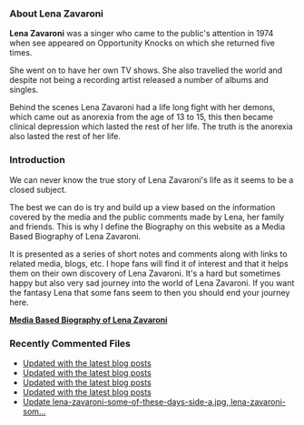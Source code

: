 ### About Lena Zavaroni

<p><strong>Lena Zavaroni</strong> was a singer who came to the public's attention in 1974 when see appeared on Opportunity Knocks on which she returned five times.</p>

<p>She went on to have her own TV shows. She also travelled the world and despite not being a recording artist released a number of albums and singles.</p>

<p>Behind the scenes Lena Zavaroni had a life long fight with her demons, which came out as anorexia from the age of 13 to 15, this then became clinical depression which lasted the rest of her life. The truth is the anorexia also lasted the rest of her life.</p>

### Introduction

<p>We can never know the true story of Lena Zavaroni's life as it seems to be a closed subject.</p>

<p>The best we can do is try and build up a view based on the information covered by the media and the public comments made by Lena, her family and friends. This is why I define the Biography on this website as a Media Based Biography of Lena Zavaroni.</p>

<p>It is presented as a series of short notes and comments along with links to related media, blogs, etc. I hope fans will find it of interest and that it helps them on their own discovery of Lena Zavaroni. It's a hard but sometimes happy but also very sad journey into the world of Lena Zavaroni. If you want the fantasy Lena that some fans seem to then you should end your journey here.</p>

<a href="https://fanzoflenazavaroni.github.io/biography/lena-zavaroni/"><strong>Media Based Biography of Lena Zavaroni</strong></a>

### Recently Commented Files

<!-- BLOG-POST-LIST:START -->
- [Updated with the latest blog posts](https://github.com/FanzOfLenaZavaroni/fanzoflenazavaroni.github.io/commit/bceb3fcd0842188b7ae790bb61acefdafbeb6267)
- [Updated with the latest blog posts](https://github.com/FanzOfLenaZavaroni/fanzoflenazavaroni.github.io/commit/51c7afe7b53d141d95c8fc79c177613c8a9f1897)
- [Updated with the latest blog posts](https://github.com/FanzOfLenaZavaroni/fanzoflenazavaroni.github.io/commit/897c4cf6bd7a4da0549ea94f257176c10bd07d6e)
- [Updated with the latest blog posts](https://github.com/FanzOfLenaZavaroni/fanzoflenazavaroni.github.io/commit/e05d2c051c7aad53a80ab551f1b853f7809ccd73)
- [Update lena-zavaroni-some-of-these-days-side-a.jpg, lena-zavaroni-som…](https://github.com/FanzOfLenaZavaroni/fanzoflenazavaroni.github.io/commit/4d9c42649aee1476d824833dcdf162e03c0dadc4)
<!-- BLOG-POST-LIST:END -->
